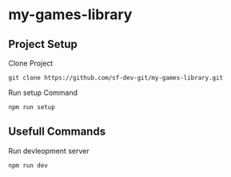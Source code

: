 # my-games-library

## Project Setup

Clone Project
```cli
git clone https://github.com/sf-dev-git/my-games-library.git
```

Run setup Command
```cli
npm run setup
```

## Usefull Commands 
Run devleopment server 
```cli
npm run dev
```